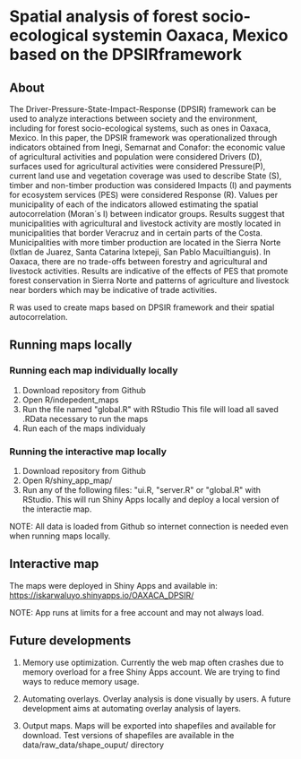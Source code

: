 # Spatial analysis of forest socio-ecological systemin Oaxaca, Mexico based on the DPSIRframework

## About

The Driver-Pressure-State-Impact-Response (DPSIR) framework can be used to analyze interactions between society and the environment, including for forest socio-ecological systems, such as ones in Oaxaca, Mexico. In this paper, the DPSIR framework was operationalized through indicators obtained from Inegi, Semarnat and Conafor: the economic value of agricultural activities and population were considered Drivers (D), surfaces used for agricultural activities were considered Pressure(P), current land use and vegetation coverage was used to describe State (S), timber and non-timber production was considered Impacts (I) and payments for ecosystem services (PES) were considered Response (R). Values per municipality of each of the indicators allowed estimating the spatial autocorrelation (Moran´s I) between indicator groups. Results suggest that municipalities with agricultural and livestock activity are mostly located in municipalities that border Veracruz and in certain parts of the Costa. Municipalities with more timber production are located in the Sierra Norte (Ixtlan de Juarez, Santa Catarina Ixtepeji, San Pablo Macuiltianguis). In Oaxaca, there are no trade-offs between forestry and agricultural and livestock activities. Results are indicative of the effects of PES that promote forest conservation in Sierra Norte and patterns of agriculture and livestock near borders which may be indicative of trade activities.

R was used to create maps based on DPSIR framework and their spatial autocorrelation.

## Running maps locally

### Running each map individually locally

1. Download repository from Github
2. Open R/indepedent_maps
3. Run the file named "global.R" with RStudio This file will load all saved .RData necessary to run the maps
4. Run each of the maps individualy

### Running the interactive map locally

1. Download repository from Github
2. Open R/shiny_app_map/
3. Run any of the following files: "ui.R, "server.R" or "global.R" with RStudio. This will run Shiny Apps locally and deploy a local version of the interactie map. 

NOTE: All data is loaded from Github so internet connection is needed even when running maps locally.

## Interactive map

The maps were deployed in Shiny Apps and available in: https://iskarwaluyo.shinyapps.io/OAXACA_DPSIR/

NOTE: App runs at limits for a free account and may not always load. 

## Future developments

1. Memory use optimization. Currently the web map often crashes due to memory overload for a free Shiny Apps account. We are trying to find ways to reduce memory usage.

2. Automating overlays. Overlay analysis is done visually by users. A future development aims at automating overlay analysis of layers.

3. Output maps. Maps will be exported into shapefiles and available for download. Test versions of shapefiles are available in the data/raw_data/shape_ouput/ directory
